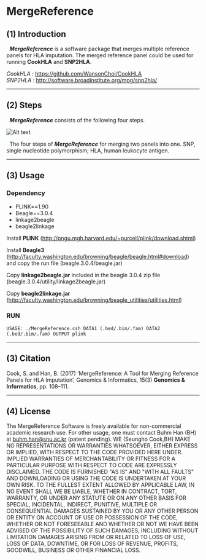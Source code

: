 # MergeReference

## (1) Introduction

&nbsp;&nbsp;***MergeReference*** is a software package that merges multiple reference panels for HLA imputation. The merged reference panel could be used for running **CookHLA** and **SNP2HLA**.


*CookHLA* : <https://github.com/WansonChoi/CookHLA>   
*SNP2HLA* : <http://software.broadinstitute.org/mpg/snp2hla/>


***


## (2) Steps


&nbsp;&nbsp;***MergeReference*** consists of the following four steps.


![Alt text](https://www.ncbi.nlm.nih.gov/pmc/articles/PMC5637342/bin/gi-2017-15-3-108f1.jpg "Steps")


&nbsp;&nbsp;The four steps of ***MergeReference*** for merging two panels into one. SNP, single nucleotide polymorphism; HLA, human leukocyte antigen.


***


## (3) Usage


### **Dependency**


* PLINK==1.90  
* Beagle==3.0.4   
* linkage2beagle  
* beagle2linkage  


Install **PLINK** (<http://pngu.mgh.harvard.edu/~purcell/plink/download.shtml>)   


Install **Beagle3** (<http://faculty.washington.edu/browning/beagle/beagle.html#download>) and copy the run file (beagle.3.0.4/beagle.jar)   


Copy **linkage2beagle.jar** included in the beagle 3.0.4 zip file (beagle.3.0.4/utility/linkage2beagle.jar)   


Copy **beagle2linkage.jar** (<http://faculty.washington.edu/browning/beagle_utilities/utilities.html>)


### **RUN**

    USAGE: ./MergeReference.csh DATA1 (.bed/.bim/.fam) DATA2 (.bed/.bim/.fam) OUTPUT plink


***


## (3) Citation


Cook, S. and Han, B. (2017) ‘MergeReference: A Tool for Merging Reference Panels for HLA Imputation’, Genomics & Informatics, 15(3) **Genomics & Informatics**, pp. 108–111.


***


## (4) License
The MergeReference Software is freely available for non-commercial academic research use. For other usage, one must contact Buhm Han (BH) at buhm.han@snu.ac.kr (patent pending). WE (Seungho Cook,BH) MAKE NO REPRESENTATIONS OR WARRANTIES WHATSOEVER, EITHER EXPRESS OR IMPLIED, WITH RESPECT TO THE CODE PROVIDED HERE UNDER. IMPLIED WARRANTIES OF MERCHANTABILITY OR FITNESS FOR A PARTICULAR PURPOSE WITH RESPECT TO CODE ARE EXPRESSLY DISCLAIMED. THE CODE IS FURNISHED "AS IS" AND "WITH ALL FAULTS" AND DOWNLOADING OR USING THE CODE IS UNDERTAKEN AT YOUR OWN RISK. TO THE FULLEST EXTENT ALLOWED BY APPLICABLE LAW, IN NO EVENT SHALL WE BE LIABLE, WHETHER IN CONTRACT, TORT, WARRANTY, OR UNDER ANY STATUTE OR ON ANY OTHER BASIS FOR SPECIAL, INCIDENTAL, INDIRECT, PUNITIVE, MULTIPLE OR CONSEQUENTIAL DAMAGES SUSTAINED BY YOU OR ANY OTHER PERSON OR ENTITY ON ACCOUNT OF USE OR POSSESSION OF THE CODE, WHETHER OR NOT FORESEEABLE AND WHETHER OR NOT WE HAVE BEEN ADVISED OF THE POSSIBILITY OF SUCH DAMAGES, INCLUDING WITHOUT LIMITATION DAMAGES ARISING FROM OR RELATED TO LOSS OF USE, LOSS OF DATA, DOWNTIME, OR FOR LOSS OF REVENUE, PROFITS, GOODWILL, BUSINESS OR OTHER FINANCIAL LOSS.
